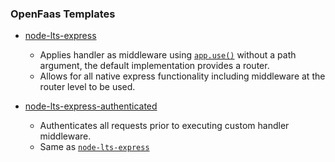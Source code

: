 ### OpenFaas Templates

- <a name="node-lts-express" href="template/node-lts-express">node-lts-express</a>
  - Applies handler as middleware using [`app.use()`][app.use] without a path argument, the default implementation provides a router.
  - Allows for all native express functionality including middleware at the router level to be used.
  
- <a name="node-lts-express-authenticated" href="template/node-lts-express-authenticated">node-lts-express-authenticated</a>
  - Authenticates all requests prior to executing custom handler middleware.
  - Same as [`node-lts-express`](#node-lts-express)
  
[app.use]: https://expressjs.com/en/api.html#app.use